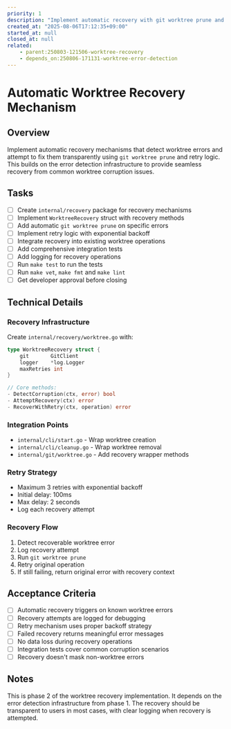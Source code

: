 ```yaml
---
priority: 1
description: "Implement automatic recovery with git worktree prune and retry mechanisms"
created_at: "2025-08-06T17:12:35+09:00"
started_at: null
closed_at: null
related:
    - parent:250803-121506-worktree-recovery
    - depends_on:250806-171131-worktree-error-detection
---
```


# Automatic Worktree Recovery Mechanism

## Overview
Implement automatic recovery mechanisms that detect worktree errors and attempt to fix them transparently using `git worktree prune` and retry logic. This builds on the error detection infrastructure to provide seamless recovery from common worktree corruption issues.

## Tasks
- [ ] Create `internal/recovery` package for recovery mechanisms
- [ ] Implement `WorktreeRecovery` struct with recovery methods
- [ ] Add automatic `git worktree prune` on specific errors
- [ ] Implement retry logic with exponential backoff
- [ ] Integrate recovery into existing worktree operations
- [ ] Add comprehensive integration tests
- [ ] Add logging for recovery operations
- [ ] Run `make test` to run the tests
- [ ] Run `make vet`, `make fmt` and `make lint`
- [ ] Get developer approval before closing

## Technical Details
### Recovery Infrastructure
Create `internal/recovery/worktree.go` with:
```go
type WorktreeRecovery struct {
    git       GitClient
    logger    *log.Logger
    maxRetries int
}

// Core methods:
- DetectCorruption(ctx, error) bool
- AttemptRecovery(ctx) error
- RecoverWithRetry(ctx, operation) error
```

### Integration Points
- `internal/cli/start.go` - Wrap worktree creation
- `internal/cli/cleanup.go` - Wrap worktree removal
- `internal/git/worktree.go` - Add recovery wrapper methods

### Retry Strategy
- Maximum 3 retries with exponential backoff
- Initial delay: 100ms
- Max delay: 2 seconds
- Log each recovery attempt

### Recovery Flow
1. Detect recoverable worktree error
2. Log recovery attempt
3. Run `git worktree prune`
4. Retry original operation
5. If still failing, return original error with recovery context

## Acceptance Criteria
- [ ] Automatic recovery triggers on known worktree errors
- [ ] Recovery attempts are logged for debugging
- [ ] Retry mechanism uses proper backoff strategy
- [ ] Failed recovery returns meaningful error messages
- [ ] No data loss during recovery operations
- [ ] Integration tests cover common corruption scenarios
- [ ] Recovery doesn't mask non-worktree errors

## Notes
This is phase 2 of the worktree recovery implementation. It depends on the error detection infrastructure from phase 1. The recovery should be transparent to users in most cases, with clear logging when recovery is attempted.